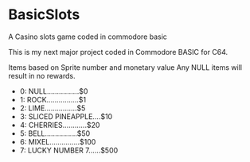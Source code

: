 # BasicSlots
A Casino slots game coded in commodore basic

This is my next major project coded in Commodore BASIC for C64.

Items based on Sprite number and monetary value
Any NULL items will result in no rewards.

- 0: NULL................$0
- 1: ROCK................$1
- 2: LIME................$5
- 3: SLICED PINEAPPLE....$10
- 4: CHERRIES............$20
- 5: BELL................$50
- 6: MIXEL...............$100
- 7: LUCKY NUMBER 7......$500
